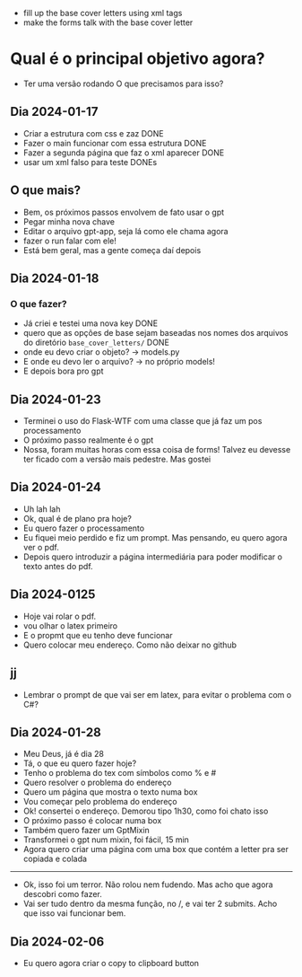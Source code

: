 - fill up the base cover letters using xml tags
- make the forms talk with the base cover letter

# Qual é o principal objetivo agora?
- Ter uma versão rodando
O que precisamos para isso?
## Dia 2024-01-17
- Criar a estrutura com css e zaz DONE
- Fazer o main funcionar com essa estrutura DONE
- Fazer a segunda página que faz o xml aparecer DONE
- usar um xml falso para teste DONEs
## O que mais?
- Bem, os próximos passos envolvem de fato usar o gpt
- Pegar minha nova chave
- Editar o arquivo gpt-app, seja lá como ele chama agora
- fazer o run falar com ele!
- Está bem geral, mas a gente começa daí depois
## Dia 2024-01-18
### O que fazer?
- Já criei e testei uma nova key DONE
- quero que as opções de base sejam baseadas nos nomes dos arquivos do diretório ``base_cover_letters/`` DONE
- onde eu devo criar o objeto? -> models.py
- E onde eu devo ler o arquivo? -> no próprio models!
- E depois bora pro gpt
## Dia 2024-01-23
- Terminei o uso do Flask-WTF com uma classe que já faz um pos processamento
- O próximo passo realmente é o gpt
- Nossa, foram muitas horas com essa coisa de forms! Talvez eu devesse ter ficado com a versão mais pedestre. Mas gostei
## Dia 2024-01-24
- Uh lah lah
- Ok, qual é de plano pra hoje?
- Eu quero fazer o processamento
- Eu fiquei meio perdido e fiz um prompt. Mas pensando, eu quero agora ver o pdf.
- Depois quero introduzir a página intermediária para poder modificar o texto antes do pdf.
## Dia 2024-0125
- Hoje vai rolar o pdf.
- vou olhar o latex primeiro
- E o propmt que eu tenho deve funcionar
- Quero colocar meu endereço. Como não deixar no github
## jj
- Lembrar o prompt de que vai ser em latex, para evitar o problema com o C#?
## Dia 2024-01-28
- Meu Deus, já é dia 28
- Tá, o que eu quero fazer hoje?
- Tenho o problema do tex com símbolos como % e #
- Quero resolver o problema do endereço
- Quero um página que mostra o texto numa box
- Vou começar pelo problema do endereço
- Ok! consertei o endereço. Demorou tipo 1h30, como foi chato isso
- O próximo passo é colocar numa box
- Também quero fazer um GptMixin
- Transformei o gpt num mixin, foi fácil, 15 min
- Agora quero criar uma página com uma box que contém a letter pra ser copiada e colada
---
- Ok, isso foi um terror. Não rolou nem fudendo. Mas acho que agora descobri como fazer.
- Vai ser tudo dentro da mesma função, no /, e vai ter 2 submits. Acho que isso vai funcionar bem.
## Dia 2024-02-06
- Eu quero agora criar o copy to clipboard button
